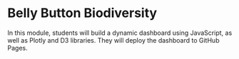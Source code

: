 # Belly Button Biodiversity

In this module, students will build a dynamic dashboard using JavaScript, as well as Plotly and D3 libraries. They will deploy the dashboard to GitHub Pages.
